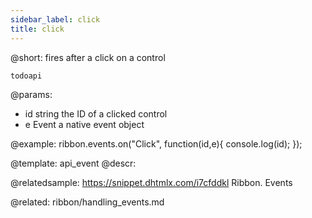 ```yaml
---
sidebar_label: click
title: click
---          
```


@short: fires after a click on a control

```todoapi ```

@params:
- id 		string		the ID of a clicked control
- e 		Event		a native event object


@example:
ribbon.events.on("Click", function(id,e){
    console.log(id);
});


@template: api_event
@descr:

@relatedsample: https://snippet.dhtmlx.com/i7cfddkl	Ribbon. Events

@related: ribbon/handling_events.md